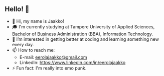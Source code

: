 ## Hello! 👋

- 👋 Hi, my name is Jaakko!
- 🎓 I'm currently studying at Tampere University of Applied Sciences, Bachelor of Business Administration (BBA), Information Technology.
- 🌱 I’m interested in getting better at coding and learning something new every day.
- 📫 How to reach me:
  - E-mail: eerolajaakko@gmail.com
  - LinkedIn: https://www.linkedin.com/in/eerolajaakko
- ⚡ Fun fact: I'm really into emo punk.
<!--
**jeerola/jeerola** is a ✨ _special_ ✨ repository because its `README.md` (this file) appears on your GitHub profile.

Here are some ideas to get you started:

- 🔭 I’m currently working on ...
- 🌱 I’m currently learning ...
- 👯 I’m looking to collaborate on ...
- 🤔 I’m looking for help with ...
- 💬 Ask me about ...
- 📫 How to reach me: ...
- 😄 Pronouns: ...
- ⚡ Fun fact: ...
-->
